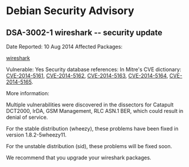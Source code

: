
Debian Security Advisory
========================


DSA-3002-1 wireshark -- security update
---------------------------------------



Date Reported:
10 Aug 2014
Affected Packages:

[wireshark](https://packages.debian.org/src:wireshark)

Vulnerable:
Yes
Security database references:
In Mitre's CVE dictionary: [CVE-2014-5161](https://security-tracker.debian.org/tracker/CVE-2014-5161), [CVE-2014-5162](https://security-tracker.debian.org/tracker/CVE-2014-5162), [CVE-2014-5163](https://security-tracker.debian.org/tracker/CVE-2014-5163), [CVE-2014-5164](https://security-tracker.debian.org/tracker/CVE-2014-5164), [CVE-2014-5165](https://security-tracker.debian.org/tracker/CVE-2014-5165).  

More information:

Multiple vulnerabilities were discovered in the dissectors for Catapult
DCT2000, IrDA, GSM Management, RLC ASN.1 BER, which could result in
denial of service.


For the stable distribution (wheezy), these problems have been fixed in
version 1.8.2-5wheezy11.


For the unstable distribution (sid), these problems will be fixed soon.


We recommend that you upgrade your wireshark packages.





